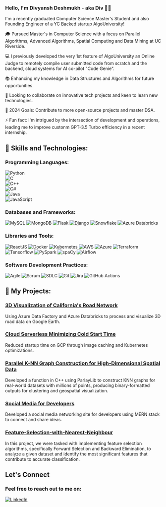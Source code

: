 ### Hello, I'm Divyansh Deshmukh - aka Div 👨‍💻

I'm a recently graduated Computer Science Master's Student and also Founding Engineer of a YC Backed startup AlgoUniversity!

🎓 Pursued Master's in Computer Science with a focus on Parallel Algorithms, Advanced Algorithms, Spatial Computing and Data Mining at UC Riverside.

💻 I previously developed the very 1st feature of AlgoUniversity an Online Judge to remotely compile user submitted code from scratch and the backend, cloud systems for AI co-pilot "Code Genie". 

📚 Enhancing my knowledge in Data Structures and Algorithms for future opportunities.

🤝 Looking to collaborate on innovative tech projects and keen to learn new technologies.

🎯 2024 Goals: Contribute to more open-source projects and master DSA.

⚡ Fun fact: I'm intrigued by the intersection of development and operations, leading me to improve custonm GPT-3.5 Turbo efficiency in a recent internship.

## 🚀 Skills and Technologies:

### Programming Languages:
![Python](https://img.shields.io/badge/-Python-3776AB?style=flat&logo=Python&logoColor=white)  
![C](https://img.shields.io/badge/-C-A8B9CC?style=flat&logo=C&logoColor=white)  
![C++](https://img.shields.io/badge/-C++-00599C?style=flat&logo=C%2B%2B&logoColor=white)  
![C#](https://img.shields.io/badge/-C%23-239120?style=flat&logo=C-Sharp&logoColor=white)  
![Java](https://img.shields.io/badge/-Java-007396?style=flat&logo=Java&logoColor=white)  
![JavaScript](https://img.shields.io/badge/-JavaScript-F7DF1E?style=flat&logo=javascript&logoColor=black)


### Databases and Frameworks:
![MySQL](https://img.shields.io/badge/-MySQL-4479A1?style=flat&logo=mysql&logoColor=white)
![MongoDB](https://img.shields.io/badge/-MongoDB-47A248?style=flat&logo=mongodb&logoColor=white)
![Flask](https://img.shields.io/badge/-Flask-000000?style=flat&logo=Flask&logoColor=white)
![Django](https://img.shields.io/badge/-Django-092E20?style=flat&logo=Django&logoColor=white)
![Snowflake](https://img.shields.io/badge/-Snowflake-29B5E8?style=flat&logo=Snowflake&logoColor=white)
![Azure Databricks](https://img.shields.io/badge/-Azure%20Databricks-FF3621?style=flat&logo=Azure-Databricks&logoColor=white)

### Libraries and Tools:
![ReactJS](https://img.shields.io/badge/-ReactJS-61DAFB?style=flat&logo=react&logoColor=black)
![Docker](https://img.shields.io/badge/-Docker-2496ED?style=flat&logo=Docker&logoColor=white)
![Kubernetes](https://img.shields.io/badge/-Kubernetes-326CE5?style=flat&logo=Kubernetes&logoColor=white)
![AWS](https://img.shields.io/badge/-AWS-232F3E?style=flat&logo=amazon-aws&logoColor=white)
![Azure](https://img.shields.io/badge/-Azure-0089D6?style=flat&logo=microsoft-azure&logoColor=white)
![Terraform](https://img.shields.io/badge/-Terraform-623CE4?style=flat&logo=Terraform&logoColor=white)
![Tensorflow](https://img.shields.io/badge/-Tensorflow-FF6F00?style=flat&logo=Tensorflow&logoColor=white)
![PySpark](https://img.shields.io/badge/-PySpark-E25A1C?style=flat&logo=Apache-Spark&logoColor=white)
![spaCy](https://img.shields.io/badge/-spaCy-09A3D5?style=flat&logo=spaCy&logoColor=white)
![Airflow](https://img.shields.io/badge/-Airflow-017CEE?style=flat&logo=Apache-Airflow&logoColor=white)

### Software Development Practices:
![Agile](https://img.shields.io/badge/-Agile-007396?style=flat)
![Scrum](https://img.shields.io/badge/-Scrum-008680?style=flat)
![SDLC](https://img.shields.io/badge/-SDLC-FCC624?style=flat)
![Git](https://img.shields.io/badge/-Git-F05032?style=flat&logo=git&logoColor=white)
![Jira](https://img.shields.io/badge/-Jira-0052CC?style=flat&logo=jira&logoColor=white)
![GitHub Actions](https://img.shields.io/badge/-GitHub%20Actions-2088FF?style=flat&logo=github-actions&logoColor=white)

## 🚀 My Projects:

### [3D Visualization of California's Road Network](https://github.com/divyanshdeshmukh/3D-Visualization-of-California-s-Road-Network)
Using Azure Data Factory and Azure Databricks to process and visualize 3D road data on Google Earth.

### [Cloud Serverless Minimizing Cold Start Time](https://github.com/divyanshdeshmukh/Cloud-Serverless-Fast-Start-Minimizing-Cold-Start-Time)
Reduced startup time on GCP through image caching and Kubernetes optimizations.

### [Parallel K-NN Graph Construction for High-Dimensional Spatial Data](https://github.com/divyanshdeshmukh/KDtree)
Developed a function in C++ using ParlayLib to construct KNN graphs for real-world datasets with millions of
points, producing binary-formatted outputs for clustering and geospatial visualization.

### [Social Media for Developers](https://github.com/divyanshdeshmukh/devconnector)
Developed a social media networking site for developers using MERN stack to connect and share ideas.

### [Feature-Selection-with-Nearest-Neighbour](https://github.com/divyanshdeshmukh/Feature-Selection-with-Nearest-Neighbour)
In this project, we were tasked with implementing feature selection algorithms, specifically Forward Selection and Backward Elimination, to analyze a given dataset and identify the most significant features that contribute to accurate classification.

## Let's Connect
### Feel free to reach out to me on:
[![LinkedIn](https://img.shields.io/badge/LinkedIn-blue?style=flat&logo=linkedin&logoColor=white)](https://www.linkedin.com/in/divyanshdeshmukh/)
